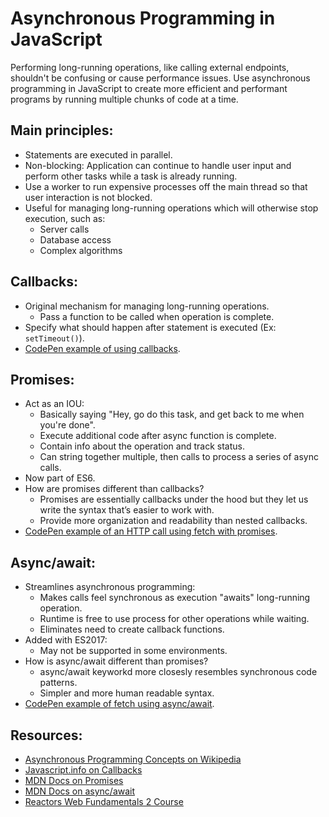 # Asynchronous Programming in JavaScript
Performing long-running operations, like calling external endpoints, shouldn't be confusing or cause performance issues. Use asynchronous programming in JavaScript to create more efficient and performant programs by running multiple chunks of code at a time.

## Main principles:
- Statements are executed in parallel.
- Non-blocking: Application can continue to handle user input and perform other tasks while a task is already running.
- Use a worker to run expensive processes off the main thread so that user interaction is not blocked.
- Useful for managing long-running operations which will otherwise stop execution, such as: 
  - Server calls 
  - Database access 
  - Complex algorithms
  
## Callbacks:
- Original mechanism for managing long-running operations.
  - Pass a function to be called when operation is complete. 
- Specify what should happen after statement is executed (Ex: `setTimeout()`).
- [CodePen example of using callbacks](https://codepen.io/GeekTrainer/pen/PoqBZVJ?editors=0011).

## Promises:
- Act as an IOU:
  - Basically saying "Hey, go do this task, and get back to me when you're done".
  - Execute additional code after async function is complete.
  - Contain info about the operation and track status.
  - Can string together multiple, then calls to process a series of async calls.
- Now part of ES6.
- How are promises different than callbacks?
  - Promises are essentially callbacks under the hood but they let us write the syntax that’s easier to work with.
  - Provide more organization and readability than nested callbacks.
- [CodePen example of an HTTP call using fetch with promises](https://codepen.io/GeekTrainer/pen/KKpBMPp?editors=0011).

## Async/await:
- Streamlines asynchronous programming:
  - Makes calls feel synchronous as execution "awaits" long-running operation.
  - Runtime is free to use process for other operations while waiting. 
  - Eliminates need to create callback functions. 
- Added with ES2017: 
  - May not be supported in some environments.
- How is async/await different than promises?  
  - async/await keyworkd more closesly resembles synchronous code patterns.
  - Simpler and more human readable syntax.
- [CodePen example of fetch using async/await](https://codepen.io/GeekTrainer/pen/qBdyNEp?editors=0011).

## Resources:
- [Asynchronous Programming Concepts on Wikipedia](https://en.wikipedia.org/wiki/Asynchrony_(computer_programming))
- [Javascript.info on Callbacks](https://javascript.info/callbacks)
- [MDN Docs on Promises](https://developer.mozilla.org/en-US/docs/Learn/JavaScript/Asynchronous/Promises)
- [MDN Docs on async/await](https://developer.mozilla.org/en-US/docs/Learn/JavaScript/Asynchronous/Async_await)
- [Reactors Web Fundamentals 2 Course](https://github.com/microsoft/Reactors/tree/main/Web_Fundamentals_2)
